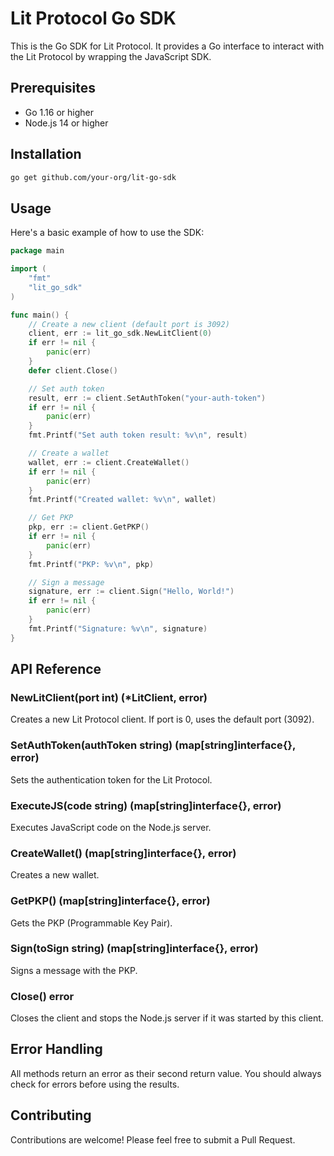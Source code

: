 # Lit Protocol Go SDK

This is the Go SDK for Lit Protocol. It provides a Go interface to interact with the Lit Protocol by wrapping the JavaScript SDK.

## Prerequisites

- Go 1.16 or higher
- Node.js 14 or higher

## Installation

```bash
go get github.com/your-org/lit-go-sdk
```

## Usage

Here's a basic example of how to use the SDK:

```go
package main

import (
    "fmt"
    "lit_go_sdk"
)

func main() {
    // Create a new client (default port is 3092)
    client, err := lit_go_sdk.NewLitClient(0)
    if err != nil {
        panic(err)
    }
    defer client.Close()

    // Set auth token
    result, err := client.SetAuthToken("your-auth-token")
    if err != nil {
        panic(err)
    }
    fmt.Printf("Set auth token result: %v\n", result)

    // Create a wallet
    wallet, err := client.CreateWallet()
    if err != nil {
        panic(err)
    }
    fmt.Printf("Created wallet: %v\n", wallet)

    // Get PKP
    pkp, err := client.GetPKP()
    if err != nil {
        panic(err)
    }
    fmt.Printf("PKP: %v\n", pkp)

    // Sign a message
    signature, err := client.Sign("Hello, World!")
    if err != nil {
        panic(err)
    }
    fmt.Printf("Signature: %v\n", signature)
}
```

## API Reference

### NewLitClient(port int) (\*LitClient, error)

Creates a new Lit Protocol client. If port is 0, uses the default port (3092).

### SetAuthToken(authToken string) (map[string]interface{}, error)

Sets the authentication token for the Lit Protocol.

### ExecuteJS(code string) (map[string]interface{}, error)

Executes JavaScript code on the Node.js server.

### CreateWallet() (map[string]interface{}, error)

Creates a new wallet.

### GetPKP() (map[string]interface{}, error)

Gets the PKP (Programmable Key Pair).

### Sign(toSign string) (map[string]interface{}, error)

Signs a message with the PKP.

### Close() error

Closes the client and stops the Node.js server if it was started by this client.

## Error Handling

All methods return an error as their second return value. You should always check for errors before using the results.

## Contributing

Contributions are welcome! Please feel free to submit a Pull Request.
